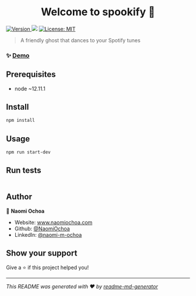 <h1 align="center">Welcome to spookify 👋</h1>
<p>
  <a href="https://www.npmjs.com/package/spookify" target="_blank">
    <img alt="Version" src="https://img.shields.io/npm/v/spookify.svg">
  </a>
  <img src="https://img.shields.io/badge/node-~12.11.1-blue.svg" />
  <a href="#" target="_blank">
    <img alt="License: MIT" src="https://img.shields.io/badge/License-MIT-yellow.svg" />
  </a>
</p>

> A friendly ghost that dances to your Spotify tunes

### ✨ [Demo](https://spookify-dance.herokuapp.com/)

## Prerequisites

* node ~12.11.1

## Install

```sh
npm install
```

## Usage

```sh
npm run start-dev
```

## Run tests

```sh

```

## Author

👤 **Naomi Ochoa**

* Website: www.naomiochoa.com
* Github: [@NaomiOchoa](https://github.com/NaomiOchoa)
* LinkedIn: [@naomi-m-ochoa](https://linkedin.com/in/naomi-m-ochoa)

## Show your support

Give a ⭐️ if this project helped you!

---

_This README was generated with ❤️ by [readme-md-generator](https://github.com/kefranabg/readme-md-generator)_
